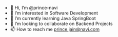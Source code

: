 - 👋 Hi, I’m @prince-navi
- 👀 I’m interested in Software Development
- 🌱 I’m currently learning Java SpringBoot
- 💞️ I’m looking to collaborate on Backend Projects
- 📫 How to reach me prince.jain@navi.com

<!---
prince-navi/prince-navi is a ✨ special ✨ repository because its `README.md` (this file) appears on your GitHub profile.
You can click the Preview link to take a look at your changes.
--->
